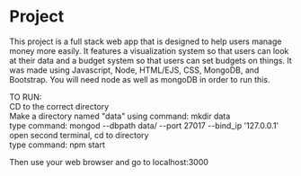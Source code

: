 # Project
 
This project is a full stack web app that is designed to help users manage money more easily. It features a visualization system so that users can look at their data and a budget system so that users can set budgets on things. It was made using Javascript, Node, HTML/EJS, CSS, MongoDB, and Bootstrap. You will need node as well as mongoDB in order to run this.

TO RUN:  
CD to the correct directory  
Make a directory named "data" using command: mkdir data  
type command: mongod --dbpath data/ --port 27017 --bind_ip '127.0.0.1'  
open second terminal, cd to directory  
type command: npm start  

Then use your web browser and go to localhost:3000
